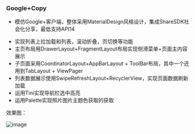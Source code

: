 ### Google+Copy 
 - 模仿Google+客户端，整体采用MaterialDesign风格设计，集成ShareSDK社会化分享，最低支持API14
 * 实现列表上拉加载和列表，滚动折叠，页切换等功能
 * 主页布局用DrawerLayout+FragmentLayout布局实现侧滑菜单+页面主内容展示
 * 子页面采用CoordinatorLayout+AppBarLayout + ToolBar布局，其中一个还用到TabLayout + ViewPager
 * 列表数据展示使用SwipeRefreshLayout+RecyclerView，实现页面数据刷新加载
 * 运用Tini实现导航栏选中高亮
 * 运用Palette实现照片图片主题色获取的获取
	
 效果图：
 
![image](https://github.com/sjy1991/Google-Copy/blob/master/gif/googleCopy.gif)
